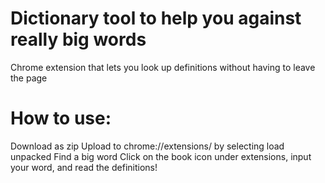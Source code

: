# Dictionary tool to help you against really big words
Chrome extension that lets you look up definitions without having to leave the page

# How to use:
Download as zip
Upload to chrome://extensions/ by selecting load unpacked
Find a big word
Click on the book icon under extensions, input your word, and read the definitions!
